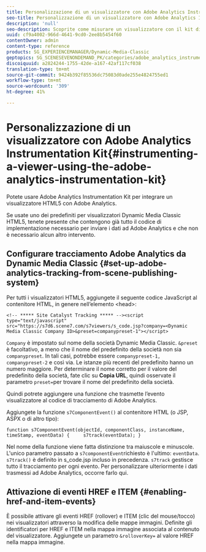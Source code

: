 ```yaml
---
title: Personalizzazione di un visualizzatore con Adobe Analytics Instrumentation Kit
seo-title: Personalizzazione di un visualizzatore con Adobe Analytics Instrumentation Kit
description: 'null'
seo-description: Scoprite come misurare un visualizzatore con il kit di strumenti Adobe Analytics .
uuid: cf9a4002-966d-4641-9cd0-2ee8b5454f60
contentOwner: admin
content-type: reference
products: SG_EXPERIENCEMANAGER/Dynamic-Media-Classic
geptopics: SG_SCENESEVENONDEMAND_PK/categories/adobe_analytics_instrumentation_kit
discoiquuid: a2824244-1755-42de-a167-42af117cf038
translation-type: tm+mt
source-git-commit: 9424b392f85536dc75083d0ade255e4824755ed1
workflow-type: tm+mt
source-wordcount: '309'
ht-degree: 41%

---
```



# Personalizzazione di un visualizzatore con Adobe Analytics Instrumentation Kit{#instrumenting-a-viewer-using-the-adobe-analytics-instrumentation-kit}

Potete usare  Adobe Analytics Instrumentation Kit per integrare un visualizzatore HTML5 con  Adobe Analytics.

Se usate uno dei predefiniti per visualizzatori Dynamic Media Classic HTML5, tenete presente che contengono già tutto il codice di implementazione necessario per inviare i dati ad  Adobe Analytics e che non è necessario alcun altro intervento.

## Configurare  tracciamento Adobe Analytics da Dynamic Media Classic {#set-up-adobe-analytics-tracking-from-scene-publishing-system}

Per tutti i visualizzatori HTML5, aggiungete il seguente codice JavaScript al contenitore HTML, in genere nell’elemento &lt;head>:

```as3
<!-- ***** Site Catalyst Tracking ***** --><script type="text/javascript" src="https://s7d6.scene7.com/s7viewers/s_code.jsp?company=<Dynamic Media Classic Company ID>&preset=companypreset-1"></script>
```

`Company` è impostato sul nome della società Dynamic Media Classic. `&preset` è facoltativo, a meno che il nome del predefinito della società non sia `companypreset`. In tali casi, potrebbe essere `companypreset-1, companypreset-2` e così via. Le istanze più recenti del predefinito hanno un numero maggiore. Per determinare il nome corretto per il valore del predefinito della società, fate clic su **Copia URL**, quindi osservate il parametro `preset=`per trovare il nome del predefinito della società.

Quindi potrete aggiungere una funzione che trasmette l’evento visualizzatore al codice di tracciamento di Adobe Analytics.

Aggiungete la funzione `s7ComponentEvent()` al contenitore HTML (o JSP, ASPX o di altro tipo):

```as3
function s7ComponentEvent(objectId, componentClass, instanceName, timeStamp, eventData) {     s7track(eventData); }
```

Nel nome della funzione viene fatta distinzione tra maiuscole e minuscole. L&#39;unico parametro passato a `s7componentEvent`richiesto è l&#39;ultimo: `eventData`. `s7track()` è definito in s_code.jsp incluso in precedenza. `s7track` gestisce tutto il tracciamento per ogni evento. Per personalizzare ulteriormente i dati trasmessi ad Adobe Analytics, occorre farlo qui.

## Attivazione di eventi HREF e ITEM  {#enabling-href-and-item-events}

È possibile attivare gli eventi HREF (rollover) e ITEM (clic del mouse/tocco) nei visualizzatori attraverso la modifica delle mappe immagini. Definite gli identificatori per HREF e ITEM nella mappa immagine associata al contenuto del visualizzatore. Aggiungete un parametro `&rolloverKey=` al valore HREF nella mappa immagine.
